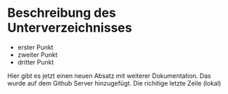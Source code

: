 # Beschreibung des Unterverzeichnisses

- erster Punkt
- zweiter Punkt
- dritter Punkt


Hier gibt es jetzt einen neuen Absatz mit weiterer Dokumentation.
Das wurde auf dem Github Server hinzugefügt.
Die richitige letzte Zeile (lokal)